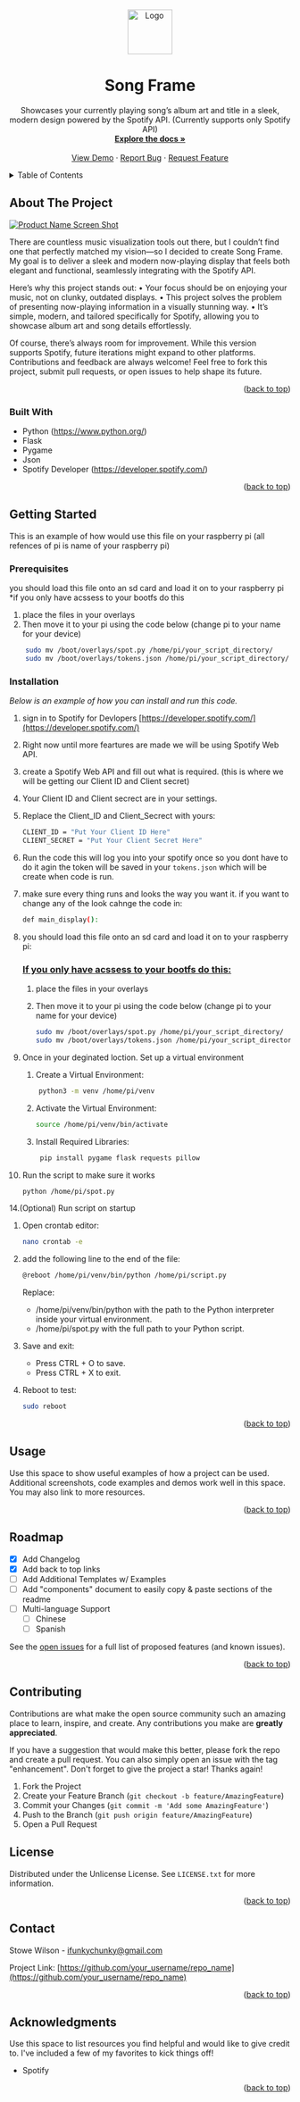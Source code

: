 <!-- Improved compatibility of back to top link: See: https://github.com/othneildrew/Best-README-Template/pull/73 -->
<a id="readme-top"></a>
<!-- PROJECT SHIELDS -->
<!--
*** I'm using markdown "reference style" links for readability.
*** Reference links are enclosed in brackets [ ] instead of parentheses ( ).
*** See the bottom of this document for the declaration of the reference variables
*** for contributors-url, forks-url, etc. This is an optional, concise syntax you may use.
*** https://www.markdownguide.org/basic-syntax/#reference-style-links
-->

<!-- PROJECT LOGO -->
<br />
<div align="center">
  <a href="https://github.com/StoweWilson/Song_frame">
    <img src="images/IMG_5341.png" alt="Logo" width="80" height="80">
  </a>
<h1 align="center">Song Frame</h1>

  <p align="center">
    Showcases your currently playing song’s album art and title in a sleek, modern design powered by the Spotify API. (Currently supports only Spotify API)
    <br />
    <a href="https://github.com/othneildrew/Best-README-Template"><strong>Explore the docs »</strong></a>
    <br />
    <br />
    <a href="https://github.com/othneildrew/Best-README-Template">View Demo</a>
    ·
    <a href="https://github.com/othneildrew/Best-README-Template/issues/new?labels=bug&template=bug-report---.md">Report Bug</a>
    ·
    <a href="https://github.com/othneildrew/Best-README-Template/issues/new?labels=enhancement&template=feature-request---.md">Request Feature</a>
  </p>
</div>



<!-- TABLE OF CONTENTS -->
<details>
  <summary>Table of Contents</summary>
  <ol>
    <li>
      <a href="#about-the-project">About The Project</a>
      <ul>
        <li><a href="#built-with">Built With</a></li>
      </ul>
    </li>
    <li>
      <a href="#getting-started">Getting Started</a>
      <ul>
        <li><a href="#prerequisites">Prerequisites</a></li>
        <li><a href="#installation">Installation</a></li>
      </ul>
    </li>
    <li><a href="#usage">Usage</a></li>
    <li><a href="#roadmap">Roadmap</a></li>
    <li><a href="#license">License</a></li>
    <li><a href="#contact">Contact</a></li>
    <li><a href="#acknowledgments">Acknowledgments</a></li>
  </ol>
</details>



<!-- ABOUT THE PROJECT -->
## About The Project

[![Product Name Screen Shot][product-screenshot]](https://example.com)

There are countless music visualization tools out there, but I couldn’t find one that perfectly matched my vision—so I decided to create Song Frame. My goal is to deliver a sleek and modern now-playing display that feels both elegant and functional, seamlessly integrating with the Spotify API.

Here’s why this project stands out:
	•	Your focus should be on enjoying your music, not on clunky, outdated displays.
	•	This project solves the problem of presenting now-playing information in a visually stunning way.
	•	It’s simple, modern, and tailored specifically for Spotify, allowing you to showcase album art and song details effortlessly.

Of course, there’s always room for improvement. While this version supports Spotify, future iterations might expand to other platforms. Contributions and feedback are always welcome! Feel free to fork this project, submit pull requests, or open issues to help shape its future.

<p align="right">(<a href="#readme-top">back to top</a>)</p>



### Built With

* Python (https://www.python.org/)
* Flask
* Pygame
* Json
* Spotify Developer (https://developer.spotify.com/)

<p align="right">(<a href="#readme-top">back to top</a>)</p>



<!-- GETTING STARTED -->
## Getting Started

This is an example of how would use this file on your raspberry pi (all refences of pi is name of your raspberry pi)

### Prerequisites

you should load this file onto an sd card and load it on to your raspberry pi 
*if you only have acssess to your bootfs do this

1. place the files in your overlays
2. Then move it to your pi using the code below (change pi to your name for your device)
```sh
	sudo mv /boot/overlays/spot.py /home/pi/your_script_directory/
	sudo mv /boot/overlays/tokens.json /home/pi/your_script_directory/
```

### Installation

_Below is an example of how you can install and run this code._

1. sign in to Spotify for Devlopers [https://developer.spotify.com/](https://developer.spotify.com/)
   
2. Right now until more feartures are made we will be using Spotify Web API.
   
3. create a Spotify Web API and fill out what is required. (this is where we will be getting our Client ID and Client secret)
   
4. Your Client ID and Client secrect are in your settings.
   
5. Replace the Client_ID and Client_Secrect with yours:
   	```sh
   	CLIENT_ID = "Put Your Client ID Here"
	CLIENT_SECRET = "Put Your Client Secret Here"
   	```
    
6. Run the code this will log you into your spotify once so you dont have to do it agin the token will be saved in your `tokens.json` which will be create when code is run.
   
7. make sure every thing runs and looks the way you want it. if you want to change any of the look cahnge the code in:
   	```sh
   	def main_display():
   	```
    
8. you should load this file onto an sd card and load it on to your raspberry pi:
	### <ins> If you only have acssess to your bootfs do this: </ins>

	1. place the files in your overlays
    
	2. Then move it to your pi using the code below (change pi to your name for your device)
		```sh
		sudo mv /boot/overlays/spot.py /home/pi/your_script_directory/
		sudo mv /boot/overlays/tokens.json /home/pi/your_script_directory/
		```
11. Once in your deginated loction. Set up a virtual environment
    
    1. Create a Virtual Environment:
   	```sh
   		python3 -m venv /home/pi/venv
   	```
    
    2. Activate the Virtual Environment:
    	```sh
   		source /home/pi/venv/bin/activate
   		```
    
    3. Install Required Libraries:
       ```sh
   		pip install pygame flask requests pillow
   		```


13. Run the script to make sure it works
   	```sh
  	python /home/pi/spot.py
   	```

14.(Optional) Run script on startup

   1. Open crontab editor:
 		```sh
  		nano crontab -e
 		```
    
   2. add the following line to the end of the file:
     	```sh
  		@reboot /home/pi/venv/bin/python /home/pi/script.py
  	 	```
    
    	Replace:
		* /home/pi/venv/bin/python with the path to the Python interpreter inside your virtual environment.
		* /home/pi/spot.py with the full path to your Python script.
  
   3. Save and exit:
  		* Press CTRL + O to save.
		* Press CTRL + X to exit.
  
   4. Reboot to test:
   		```sh
  		sudo reboot
  		```

<p align="right">(<a href="#readme-top">back to top</a>)</p>



<!-- USAGE EXAMPLES -->
## Usage

Use this space to show useful examples of how a project can be used. Additional screenshots, code examples and demos work well in this space. You may also link to more resources.


<p align="right">(<a href="#readme-top">back to top</a>)</p>



<!-- ROADMAP -->
## Roadmap

- [x] Add Changelog
- [x] Add back to top links
- [ ] Add Additional Templates w/ Examples
- [ ] Add "components" document to easily copy & paste sections of the readme
- [ ] Multi-language Support
    - [ ] Chinese
    - [ ] Spanish

See the [open issues](https://github.com/othneildrew/Best-README-Template/issues) for a full list of proposed features (and known issues).

<p align="right">(<a href="#readme-top">back to top</a>)</p>



<!-- CONTRIBUTING -->
## Contributing

Contributions are what make the open source community such an amazing place to learn, inspire, and create. Any contributions you make are **greatly appreciated**.

If you have a suggestion that would make this better, please fork the repo and create a pull request. You can also simply open an issue with the tag "enhancement".
Don't forget to give the project a star! Thanks again!

1. Fork the Project
2. Create your Feature Branch (`git checkout -b feature/AmazingFeature`)
3. Commit your Changes (`git commit -m 'Add some AmazingFeature'`)
4. Push to the Branch (`git push origin feature/AmazingFeature`)
5. Open a Pull Request


<!-- LICENSE -->
## License

Distributed under the Unlicense License. See `LICENSE.txt` for more information.

<p align="right">(<a href="#readme-top">back to top</a>)</p>



<!-- CONTACT -->
## Contact

Stowe Wilson - ifunkychunky@gmail.com

Project Link: [https://github.com/your_username/repo_name](https://github.com/your_username/repo_name)

<p align="right">(<a href="#readme-top">back to top</a>)</p>



<!-- ACKNOWLEDGMENTS -->
## Acknowledgments

Use this space to list resources you find helpful and would like to give credit to. I've included a few of my favorites to kick things off!

* Spotify

<p align="right">(<a href="#readme-top">back to top</a>)</p>



<!-- MARKDOWN LINKS & IMAGES -->
<!-- https://www.markdownguide.org/basic-syntax/#reference-style-links -->
[contributors-shield]: https://img.shields.io/github/contributors/othneildrew/Best-README-Template.svg?style=for-the-badge
[contributors-url]: https://github.com/othneildrew/Best-README-Template/graphs/contributors
[forks-shield]: https://img.shields.io/github/forks/othneildrew/Best-README-Template.svg?style=for-the-badge
[forks-url]: https://github.com/othneildrew/Best-README-Template/network/members
[stars-shield]: https://img.shields.io/github/stars/othneildrew/Best-README-Template.svg?style=for-the-badge
[stars-url]: https://github.com/othneildrew/Best-README-Template/stargazers
[issues-shield]: https://img.shields.io/github/issues/othneildrew/Best-README-Template.svg?style=for-the-badge
[issues-url]: https://github.com/othneildrew/Best-README-Template/issues
[license-shield]: https://img.shields.io/github/license/othneildrew/Best-README-Template.svg?style=for-the-badge
[license-url]: https://github.com/othneildrew/Best-README-Template/blob/master/LICENSE.txt
[linkedin-shield]: https://img.shields.io/badge/-LinkedIn-black.svg?style=for-the-badge&logo=linkedin&colorB=555
[linkedin-url]: https://linkedin.com/in/othneildrew
[product-screenshot]: images/screenshot.png
[Next.js]: https://img.shields.io/badge/next.js-000000?style=for-the-badge&logo=nextdotjs&logoColor=white
[Next-url]: https://nextjs.org/
[React.js]: https://img.shields.io/badge/React-20232A?style=for-the-badge&logo=react&logoColor=61DAFB
[React-url]: https://reactjs.org/
[Vue.js]: https://img.shields.io/badge/Vue.js-35495E?style=for-the-badge&logo=vuedotjs&logoColor=4FC08D
[Vue-url]: https://vuejs.org/
[Angular.io]: https://img.shields.io/badge/Angular-DD0031?style=for-the-badge&logo=angular&logoColor=white
[Angular-url]: https://angular.io/
[Svelte.dev]: https://img.shields.io/badge/Svelte-4A4A55?style=for-the-badge&logo=svelte&logoColor=FF3E00
[Svelte-url]: https://svelte.dev/
[Laravel.com]: https://img.shields.io/badge/Laravel-FF2D20?style=for-the-badge&logo=laravel&logoColor=white
[Laravel-url]: https://laravel.com
[Bootstrap.com]: https://img.shields.io/badge/Bootstrap-563D7C?style=for-the-badge&logo=bootstrap&logoColor=white
[Bootstrap-url]: https://getbootstrap.com
[JQuery.com]: https://img.shields.io/badge/jQuery-0769AD?style=for-the-badge&logo=jquery&logoColor=white
[JQuery-url]: https://jquery.com 
